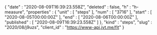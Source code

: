 {
  "date" : "2020-08-09T16:39:23.558Z",
  "deleted" : false,
  "h" : "h-measure",
  "properties" : {
    "unit" : [ "steps" ],
    "num" : [ "3716" ],
    "start" : [ "2020-08-05T00:00:00Z" ],
    "end" : [ "2020-08-06T00:00:00Z" ],
    "published" : [ "2020-08-09T16:39:23.558Z" ]
  },
  "kind" : "steps",
  "slug" : "2020/08/j9uzs",
  "client_id" : "https://www-api.jvt.me/fit"
}

